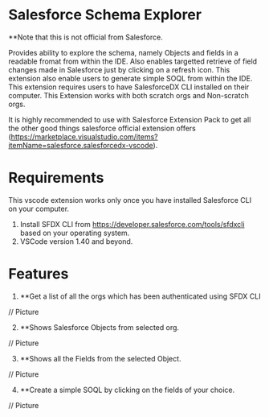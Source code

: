 # Salesforce Schema Explorer

**Note that this is not official from Salesforce.

Provides ability to explore the schema, namely Objects and fields in a readable fromat from within the IDE. Also enables targetted retrieve of field changes made in Salesforce just by clicking on a refresh icon. This extension also enable users to generate simple SOQL from within the IDE. This extension requires users to have SalesforceDX CLI installed on their computer. This Extension works with both scratch orgs and Non-scratch orgs. 

It is highly recommended to use with Salesforce Extension Pack to get all the other good things salesforce official extension offers (https://marketplace.visualstudio.com/items?itemName=salesforce.salesforcedx-vscode).

# Requirements


This vscode extension works only once you have installed Salesforce CLI on your computer.

1. Install SFDX CLI from https://developer.salesforce.com/tools/sfdxcli based on your operating system.
2. VSCode version 1.40 and beyond.

# Features

1. **Get a list of all the orgs which has been authenticated using SFDX CLI

// Picture

2. **Shows Salesforce Objects from selected org.

// Picture

3. **Shows all the Fields from the selected Object.

// Picture

4. **Create a simple SOQL by clicking on the fields of your choice.

// Picture